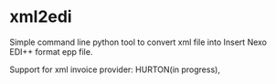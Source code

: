 # xml2edi
Simple command line python tool to convert xml file into Insert Nexo  
EDI++ format epp file.

Support for xml invoice provider:
 HURTON(in progress),
 
